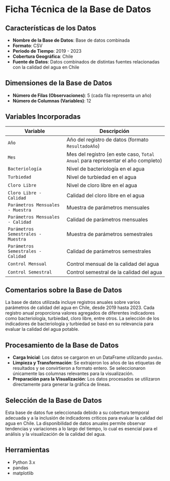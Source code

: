 # Ficha Técnica de la Base de Datos

## Características de los Datos

- **Nombre de la Base de Datos**: Base de datos combinada
- **Formato**: CSV 
- **Periodo de Tiempo**: 2019 - 2023
- **Cobertura Geográfica**: Chile
- **Fuente de Datos**: Datos combinados de distintas fuentes relacionadas con la calidad del agua en Chile

## Dimensiones de la Base de Datos

- **Número de Filas (Observaciones)**: 5 (cada fila representa un año)
- **Número de Columnas (Variables)**: 12

## Variables Incorporadas

| Variable                                   | Descripción                                                                 |
|--------------------------------------------|-----------------------------------------------------------------------------|
| `Año`                                      | Año del registro de datos (formato `ResultadoAño`)                          |
| `Mes`                                      | Mes del registro (en este caso, `Total Anual` para representar el año completo)|
| `Bacteriología`                            | Nivel de bacteriología en el agua                                           |
| `Turbiedad`                                | Nivel de turbiedad en el agua                                               |
| `Cloro Libre`                              | Nivel de cloro libre en el agua                                             |
| `Cloro Libre - Calidad`                    | Calidad del cloro libre en el agua                                          |
| `Parámetros Mensuales - Muestra`           | Muestra de parámetros mensuales                                             |
| `Parámetros Mensuales - Calidad`           | Calidad de parámetros mensuales                                             |
| `Parámetros Semestrales - Muestra`         | Muestra de parámetros semestrales                                           |
| `Parámetros Semestrales - Calidad`         | Calidad de parámetros semestrales                                           |
| `Control Mensual`                          | Control mensual de la calidad del agua                                      |
| `Control Semestral`                        | Control semestral de la calidad del agua                                    |


## Comentarios sobre la Base de Datos

La base de datos utilizada incluye registros anuales sobre varios parámetros de calidad del agua en Chile, desde 2019 hasta 2023. Cada registro anual proporciona valores agregados de diferentes indicadores como bacteriología, turbiedad, cloro libre, entre otros. La selección de los indicadores de bacteriología y turbiedad se basó en su relevancia para evaluar la calidad del agua potable.

## Procesamiento de la Base de Datos

- **Carga Inicial**: Los datos se cargaron en un DataFrame utilizando `pandas`.
- **Limpieza y Transformación**: Se extrajeron los años de las etiquetas de resultados y se convirtieron a formato entero. Se seleccionaron únicamente las columnas relevantes para la visualización.
- **Preparación para la Visualización**: Los datos procesados se utilizaron directamente para generar la gráfica de líneas.

## Selección de la Base de Datos

Esta base de datos fue seleccionada debido a su cobertura temporal adecuada y a la inclusión de indicadores críticos para evaluar la calidad del agua en Chile. La disponibilidad de datos anuales permite observar tendencias y variaciones a lo largo del tiempo, lo cual es esencial para el análisis y la visualización de la calidad del agua.

## Herramientas

- Python 3.x
- pandas
- matplotlib
